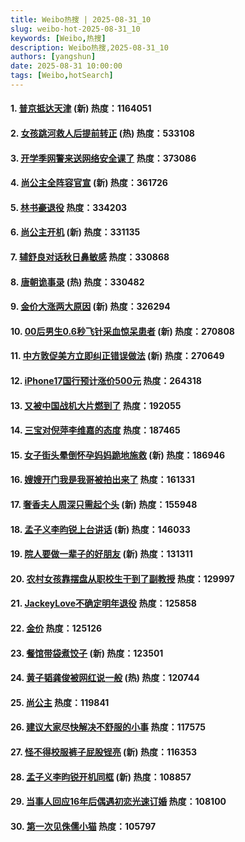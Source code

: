 ```yaml
---
title: Weibo热搜 | 2025-08-31_10
slug: weibo-hot-2025-08-31_10
keywords: [Weibo,热搜]
description: Weibo热搜,2025-08-31_10
authors: [yangshun]
date: 2025-08-31 10:00:00
tags: [Weibo,hotSearch]
---
```


#### 1. [普京抵达天津](https://www.bing.com/search?q=普京抵达天津) (新)  **热度**：1164051
#### 2. [女孩跳河救人后提前转正](https://www.bing.com/search?q=女孩跳河救人后提前转正) (热)  **热度**：533108
#### 3. [开学季网警来送网络安全课了](https://www.bing.com/search?q=开学季网警来送网络安全课了) **热度**：373086
<!-- truncate -->
#### 4. [尚公主全阵容官宣](https://www.bing.com/search?q=尚公主全阵容官宣) (新)  **热度**：361726
#### 5. [林书豪退役](https://www.bing.com/search?q=林书豪退役) **热度**：334203
#### 6. [尚公主开机](https://www.bing.com/search?q=尚公主开机) (新)  **热度**：331135
#### 7. [辅舒良对话秋日鼻敏感](https://www.bing.com/search?q=辅舒良对话秋日鼻敏感) **热度**：330868
#### 8. [唐朝诡事录](https://www.bing.com/search?q=唐朝诡事录) (热)  **热度**：330482
#### 9. [金价大涨两大原因](https://www.bing.com/search?q=金价大涨两大原因) (新)  **热度**：326294
#### 10. [00后男生0.6秒飞针采血惊呆患者](https://www.bing.com/search?q=00后男生0.6秒飞针采血惊呆患者) (新)  **热度**：270808
#### 11. [中方敦促美方立即纠正错误做法](https://www.bing.com/search?q=中方敦促美方立即纠正错误做法) (新)  **热度**：270649
#### 12. [iPhone17国行预计涨价500元](https://www.bing.com/search?q=iPhone17国行预计涨价500元) **热度**：264318
#### 13. [又被中国战机大片燃到了](https://www.bing.com/search?q=又被中国战机大片燃到了) **热度**：192055
#### 14. [三宝对倪萍李维嘉的态度](https://www.bing.com/search?q=三宝对倪萍李维嘉的态度) **热度**：187465
#### 15. [女子街头晕倒怀孕妈妈跪地施救](https://www.bing.com/search?q=女子街头晕倒怀孕妈妈跪地施救) (新)  **热度**：186946
#### 16. [嫂嫂开门我是我哥被拍出来了](https://www.bing.com/search?q=嫂嫂开门我是我哥被拍出来了) **热度**：161331
#### 17. [奢香夫人周深只需起个头](https://www.bing.com/search?q=奢香夫人周深只需起个头) (新)  **热度**：155948
#### 18. [孟子义李昀锐上台讲话](https://www.bing.com/search?q=孟子义李昀锐上台讲话) (新)  **热度**：146033
#### 19. [院人要做一辈子的好朋友](https://www.bing.com/search?q=院人要做一辈子的好朋友) (新)  **热度**：131311
#### 20. [农村女孩靠摆盘从职校生干到了副教授](https://www.bing.com/search?q=农村女孩靠摆盘从职校生干到了副教授) **热度**：129997
#### 21. [JackeyLove不确定明年退役](https://www.bing.com/search?q=JackeyLove不确定明年退役) **热度**：125858
#### 22. [金价](https://www.bing.com/search?q=金价) **热度**：125126
#### 23. [餐馆带袋煮饺子](https://www.bing.com/search?q=餐馆带袋煮饺子) (新)  **热度**：123501
#### 24. [黄子韬龚俊被网红说一般](https://www.bing.com/search?q=黄子韬龚俊被网红说一般) (热)  **热度**：120744
#### 25. [尚公主](https://www.bing.com/search?q=尚公主) **热度**：119841
#### 26. [建议大家尽快解决不舒服的小事](https://www.bing.com/search?q=建议大家尽快解决不舒服的小事) **热度**：117575
#### 27. [怪不得校服裤子屁股锃亮](https://www.bing.com/search?q=怪不得校服裤子屁股锃亮) (新)  **热度**：116353
#### 28. [孟子义李昀锐开机同框](https://www.bing.com/search?q=孟子义李昀锐开机同框) (新)  **热度**：108857
#### 29. [当事人回应16年后偶遇初恋光速订婚](https://www.bing.com/search?q=当事人回应16年后偶遇初恋光速订婚) **热度**：108100
#### 30. [第一次见侏儒小猫](https://www.bing.com/search?q=第一次见侏儒小猫) **热度**：105797